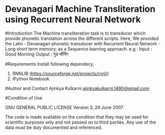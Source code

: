 # Devanagari Machine Transliteration using Recurrent Neural Network

#Introduction
The Machine transliteration task is to transducer which provide phonetic translation 
across the different scripts. Here, We provided the Latin - Devanagari phonetic transducer
with Recurrent Neural Network - Long short term memory, as a Sequence learning approach.
e.g : Input  : Good Morning
      Output : गुड मॉर्निंग 

#Requirements
Install following dependecy,
1. RNNLIB (https://sourceforge.net/projects/rnnl/)
2. IPython Notebook 

#Author and Contact
Ajinkya Kulkarni
ajinkyakulkarni.1490@gmail.com

#Condition of Use

GNU GENERAL PUBLIC LICENSE
Version 3, 29 June 2007

The code is made available on the condition that they may be used for scientific purposes only and not passed on to third parties. Any use of the data must be duly documented and referenced.
